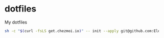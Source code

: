 # dotfiles
My dotfiles

```bash
sh -c "$(curl -fsLS get.chezmoi.io)" -- init --apply git@github.com:Eldolfin/dotfiles.git
```
